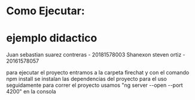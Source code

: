 # Como Ejecutar:
# ejemplo didactico

Juan sebastian suarez contreras - 20181578003
Shanexon steven ortiz - 20161578057

para ejecutar el proyecto entramos a la carpeta firechat y con el comando npm install se instalan las dependencias del proyecto para el uso
seguidamente para correr el proyecto usamos "ng server --open --port 4200" en la consola